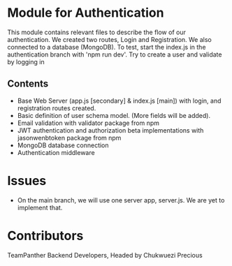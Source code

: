 # Module for Authentication

This module contains relevant files to describe the flow of our authentication. We created two routes, Login and Registration.
We also connected to a database (MongoDB). To test, start the index.js in the authentication branch with 'npm run dev'. Try to create a user and validate by logging in

## Contents

- Base Web Server (app.js [secondary] & index.js [main]) with login, and registration routes created.
- Basic definition of user schema model. (More fields will be added).
- Email validation with validator package from npm
- JWT authentication and authorization beta implementations with jasonwenbtoken package from npm
- MongoDB database connection
- Authentication middleware

# Issues

- On the main branch, we will use one server app, server.js. We are yet to implement that.

# Contributors

TeamPanther Backend Developers, Headed by Chukwuezi Precious
